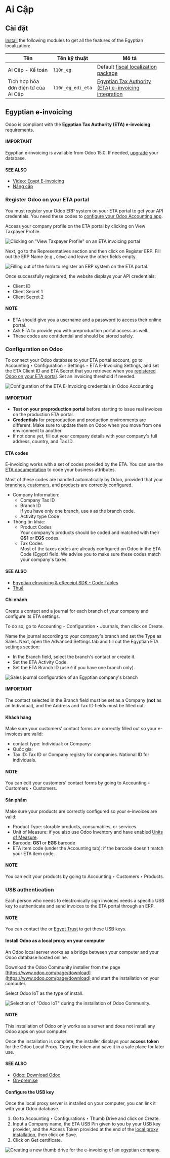 # Ai Cập

<a id="egypt-installation"></a>

## Cài đặt

[Install](../../general/apps_modules.md#general-install) the following modules to get all the features of the Egyptian
localization:

| Tên                                 | Tên kỹ thuật      | Mô tả                                                                                           |
|-------------------------------------|-------------------|-------------------------------------------------------------------------------------------------|
| Ai Cập - Kế toán                    | `l10n_eg`         | Default [fiscal localization package](../fiscal_localizations.md#fiscal-localizations-packages) |
| Tích hợp hóa đơn điện tử của Ai Cập | `l10n_eg_edi_eta` | [Egyptian Tax Authority (ETA) e-invoicing integration](#egypt-e-invoicing)                      |

<a id="egypt-e-invoicing"></a>

## Egyptian e-invoicing

Odoo is compliant with the **Egyptian Tax Authority (ETA) e-invoicing** requirements.

#### IMPORTANT
Egyptian e-invoicing is available from Odoo 15.0. If needed, [upgrade](../../../administration/upgrade.md) your database.

#### SEE ALSO
- [Video: Egypt E-invoicing](https://www.youtube.com/watch?v=NXuBPLR4pVw)
- [Nâng cấp](../../../administration/upgrade.md)

<a id="egypt-e-invoicing-eta-portal"></a>

### Register Odoo on your ETA portal

You must register your Odoo ERP system on your ETA portal to get your API credentials. You need
these codes to [configure your Odoo Accounting app](#egypt-e-invoicing-configuration).

Access your company profile on the ETA portal by clicking on View Taxpayer Profile.

![Clicking on "View Taxpayer Profile" on an ETA invoicing portal](egypt/taxpayer-profile.png)

Next, go to the Representatives section and then click on Register ERP.
Fill out the ERP Name (e.g., `Odoo`) and leave the other fields empty.

![Filling out of the form to register an ERP system on the ETA portal.](egypt/add-erp-system.png)

Once successfully registered, the website displays your API credentials:

- Client ID
- Client Secret 1
- Client Secret 2

#### NOTE
- ETA should give you a username and a password to access their online portal.
- Ask ETA to provide you with preproduction portal access as well.
- These codes are confidential and should be stored safely.

<a id="egypt-e-invoicing-configuration"></a>

### Configuration on Odoo

To connect your Odoo database to your ETA portal account, go to Accounting ‣
Configuration ‣ Settings ‣ ETA E-Invoicing Settings, and set the ETA Client ID and
ETA Secret that you retrieved when you [registered Odoo on your ETA portal](#egypt-e-invoicing-eta-portal). Set an invoicing threshold if needed.

![Configuration of the ETA E-Invoicing credentials in Odoo Accounting](egypt/eta-api-integration.png)

#### IMPORTANT
- **Test on your preproduction portal** before starting to issue real invoices on the production
  ETA portal.
- **Credentials** for preproduction and production environments are different. Make sure to
  update them on Odoo when you move from one environment to another.
- If not done yet, fill out your company details with your company's full address, country, and
  Tax ID.

<a id="egypt-e-invoicing-eta-codes"></a>

#### ETA codes

E-invoicing works with a set of codes provided by the ETA. You can use the [ETA documentation](https://sdk.preprod.invoicing.eta.gov.eg/codes/) to code your business attributes.

Most of these codes are handled automatically by Odoo, provided that your [branches](#egypt-e-invoicing-branches), [customers](#egypt-e-invoicing-customers), and [products](#egypt-e-invoicing-products) are correctly configured.

- Company Information:
  - Company Tax ID
  - Branch ID
    <br/>
    If you have only one branch, use `0` as the branch code.
    <br/>
  - Activity type Code
- Thông tin khác:
  - Product Codes
    <br/>
    Your company's products should be coded and matched with their **GS1** or **EGS** codes.
    <br/>
  - Tax Codes
    <br/>
    Most of the taxes codes are already configured on Odoo in the ETA Code (Egypt)
    field. We advise you to make sure these codes match your company's taxes.
    <br/>

#### SEE ALSO
- [Egyptian eInvoicing & eReceipt SDK - Code Tables](https://sdk.preprod.invoicing.eta.gov.eg/codes/)
- [Thuế](../accounting/taxes.md)

<a id="egypt-e-invoicing-branches"></a>

#### Chi nhánh

Create a contact and a journal for each branch of your company and configure its ETA settings.

To do so, go to Accounting ‣ Configuration ‣ Journals, then click on
Create.

Name the journal according to your company's branch and set the Type as
Sales. Next, open the Advanced Settings tab and fill out the
Egyptian ETA settings section:

- In the Branch field, select the branch's contact or create it.
- Set the ETA Activity Code.
- Set the ETA Branch ID (use `0` if you have one branch only).

![Sales journal configuration of an Egyptian company's branch](egypt/branch-journal.png)

#### IMPORTANT
The contact selected in the Branch field must be set as a Company
(**not** as an Individual), and the Address and Tax ID fields
must be filled out.

<a id="egypt-e-invoicing-customers"></a>

#### Khách hàng

Make sure your customers' contact forms are correctly filled out so your e-invoices are valid:

- contact type: Individual: or Company:
- Quốc gia:
- Tax ID: Tax ID or Company registry for companies. National ID for individuals.

#### NOTE
You can edit your customers' contact forms by going to Accounting ‣ Customers
‣ Customers.

<a id="egypt-e-invoicing-products"></a>

#### Sản phẩm

Make sure your products are correctly configured so your e-invoices are valid:

- Product Type: storable products, consumables, or services.
- Unit of Measure: if you also use Odoo Inventory and have enabled [Units of
  Measure](../../inventory_and_mrp/inventory/product_management/configure/uom.md).
- Barcode: **GS1** or **EGS** barcode
- ETA Item code (under the Accounting tab): if the barcode doesn't
  match your ETA item code.

#### NOTE
You can edit your products by going to Accounting ‣ Customers ‣ Products.

<a id="egypt-e-invoicing-usb-authentication"></a>

### USB authentication

Each person who needs to electronically sign invoices needs a specific USB key to authenticate and
send invoices to the ETA portal through an ERP.

#### NOTE
You can contact the  or [Egypt Trust](https://www.egypttrust.com/) to get these USB keys.

<a id="egypt-e-invoicing-local-proxy"></a>

#### Install Odoo as a local proxy on your computer

An Odoo local server works as a bridge between your computer and your Odoo database hosted online.

Download the Odoo Community installer from the page [https://www.odoo.com/page/download](https://www.odoo.com/page/download) and start the
installation on your computer.

Select Odoo IoT as the type of install.

![Selection of "Odoo IoT" during the installation of Odoo Community.](egypt/install-odoo-local-proxy.png)

#### NOTE
This installation of Odoo only works as a server and does not install any Odoo apps on your
computer.

Once the installation is complete, the installer displays your **access token** for the Odoo Local
Proxy. Copy the token and save it in a safe place for later use.

#### SEE ALSO
- [Odoo: Download Odoo](https://www.odoo.com/page/download)
- [On-premise](../../../administration/on_premise.md)

<a id="egypt-e-invoicing-usb-configuration"></a>

#### Configure the USB key

Once the local proxy server is installed on your computer, you can link it with your Odoo database.

1. Go to Accounting ‣ Configurations ‣ Thumb Drive and click on
   Create.
2. Input a Company name, the ETA USB Pin given to you by your USB key
   provider, and the Access Token provided at the end of the [local proxy
   installation](#egypt-e-invoicing-local-proxy), then click on Save.
3. Click on Get certificate.

![Creating a new thumb drive for the e-invoicing of an egyptian company.](egypt/thumb-drive.png)
